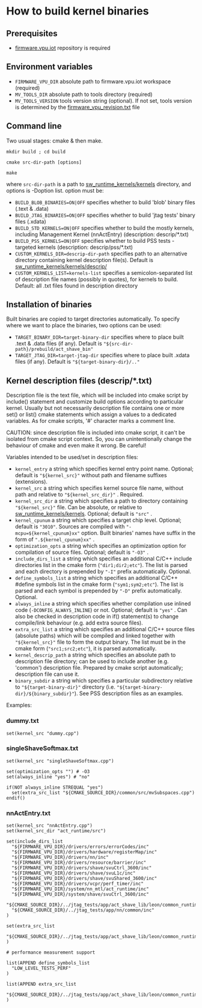 # How to build kernel binaries

## Prerequisites

- [firmware.vpu.iot](https://github.com/intel-innersource/firmware.vpu.iot) repository is required

## Environment variables

- `FIRMWARE_VPU_DIR`
  absolute path to firmware.vpu.iot workspace (required)
- `MV_TOOLS_DIR`
  absolute path to tools directory (required)
- `MV_TOOLS_VERSION`
  tools version string (optional). If not set, tools version is determined by the [firmware_vpu_revision.txt](../firmware_vpu_revision.txt) file

## Command line

Two usual stages: cmake & then make.

```
mkdir build ; cd build

cmake src-dir-path [options]

make
```

where `src-dir-path` is a path to [sw_runtime_kernels/kernels](.) directory, and options is -Doption list.
option must be:

- `BUILD_BLOB_BINARIES=ON|OFF`
  specifies whether to build 'blob' binary files (.text & .data)
- `BUILD_JTAG_BINARIES=ON|OFF`
  specifies whether to build 'jtag tests' binary files (.xdata)
- `BUILD_STD_KERNELS=ON|OFF`
  specifies whether to build the mostly kernels, including Management Kernel (nnActEntry) (description: descrip/*.txt)
- `BUILD_PSS_KERNELS=ON|OFF`
  specifies whether to build PSS tests - targeted kernels (description: descrip/pss/*.txt)
- `CUSTOM_KERNELS_DIR=descrip-dir-path`
  specifies path to an alternative directory containing kernel description file(s). Default is [sw_runtime_kernels/kernels/descrip/](./descrip/)
- `CUSTOM_KERNELS_LIST=kernels-list`
  specifies a semicolon-separated list of description file names (possibly in quotes), for kernels to build. Default: all .txt files found in description directory

## Installation of binaries

Built binaries are copied to target directories automatically. To specify where we want to place the binaries, two options can be used:

- `TARGET_BINARY_DIR=target-binary-dir`
  specifies where to place built .text & .data files (if any). Default is `"${src-dir-path}/prebuild/act_shave_bin"`
- `TARGET_JTAG_DIR=target-jtag-dir`
  specifies where to place built .xdata files (if any). Default is `"${target-binary-dir}/.."`

## Kernel description files (descrip/*.txt)

Description file is the text file, which will be included into cmake script by include() statement and customize build options according to particular kernel.
Usually but not necessarily description file contains one or more set() or list() cmake statements which assign a values to a dedicated variables.
As for cmake scripts, '#' character marks a comment line.

CAUTION: since description file is included into cmake script, it can't be isolated from cmake script context.
So, you can unintentionally change the behaviour of cmake and even make it wrong. Be careful!

Variables intended to be used/set in description files:

- `kernel_entry`
  a string which specifies kernel entry point name. Optional; default is `"${kernel_src}"` without path and filename suffixes (extensions).
- `kernel_src`
  a string which specifies kernel source file name, without path and relative to `"${kernel_src_dir}"` . Required.
- `kernel_src_dir`
  a string which specifies a path to directory containing `"${kernel_src}"` file.
  Can be absolute, or relative to [sw_runtime_kernels/kernels](.). Optional; default is `"src"` .
- `kernel_cpunum`
  a string which specifies a target chip level. Optional; default is `"3010"`.
  Sources are compiled with `"-mcpu=${kernel_cpunum}xx"` option.
  Built binaries' names have suffix in the form of `".${kernel_cpunum}xx"` .
- `optimization_opts`
  a string which specifies an optimization option for compilation of source files. Optional; default is `"-O3"` .
- `include_dirs_list`
  a string which specifies an additional C/C++ include directories list in the cmake form (`"dir1;dir2;etc"`).
  The list is parsed and each directory is prepended by `"-I"` prefix automatically. Optional.
- `define_symbols_list`
  a string which specifies an additional C/C++ #define symbols list in the cmake form (`"sym1;sym2;etc"`).
  The list is parsed and each symbol is prepended by `"-D"` prefix automatically. Optional.
- `always_inline`
  a string which specifies whether compilation use inlined code (`-DCONFIG_ALWAYS_INLINE`) or not. Optional; default is `"yes"` .
  Can also be checked in description code in if() statement(s) to change compile/link behaviour (e.g. add extra source files).
- `extra_src_list`
  a string which specifies an additional C/C++ source files (absolute paths) which will be compiled and linked together with `"${kernel_src}"` file to form the output binary.
  The list must be in the cmake form (`"src1;src2;etc"`), it is parsed automatically.
- `kernel_descrip_path`
  a string which specifies an absolute path to description file directory; can be used to include another (e.g. 'common') description file.
  Prepared by cmake script automatically; description file can use it.
- `binary_subdir`
  a string which specifies a particular subdirectory relative to `"${target-binary-dir}"` directory (i.e. `"${target-binary-dir}/${binary_subdir}"`). See PSS description files as an examples.

Examples:

### dummy.txt

```
set(kernel_src "dummy.cpp")
```

### singleShaveSoftmax.txt

```
set(kernel_src "singleShaveSoftmax.cpp")

set(optimization_opts "") # -O3
set(always_inline "yes") # "no"

if(NOT always_inline STREQUAL "yes")
  set(extra_src_list "${CMAKE_SOURCE_DIR}/common/src/mvSubspaces.cpp")
endif()
```

### nnActEntry.txt

```
set(kernel_src "nnActEntry.cpp")
set(kernel_src_dir "act_runtime/src")

set(include_dirs_list
  "${FIRMWARE_VPU_DIR}/drivers/errors/errorCodes/inc"
  "${FIRMWARE_VPU_DIR}/drivers/hardware/registerMap/inc"
  "${FIRMWARE_VPU_DIR}/drivers/nn/inc"
  "${FIRMWARE_VPU_DIR}/drivers/resource/barrier/inc"
  "${FIRMWARE_VPU_DIR}/drivers/shave/svuCtrl_3600/inc"
  "${FIRMWARE_VPU_DIR}/drivers/shave/svuL1c/inc"
  "${FIRMWARE_VPU_DIR}/drivers/shave/svuShared_3600/inc"
  "${FIRMWARE_VPU_DIR}/drivers/vcpr/perf_timer/inc"
  "${FIRMWARE_VPU_DIR}/system/nn_mtl/act_runtime/inc"
  "${FIRMWARE_VPU_DIR}/system/shave/svuCtrl_3600/inc"
  "${CMAKE_SOURCE_DIR}/../jtag_tests/app/act_shave_lib/leon/common_runtime/inc"
  "${CMAKE_SOURCE_DIR}/../jtag_tests/app/nn/common/inc"
)

set(extra_src_list
  "${CMAKE_SOURCE_DIR}/../jtag_tests/app/act_shave_lib/leon/common_runtime/src/nn_fifo_manager.cpp"
)

# performance measurement support

list(APPEND define_symbols_list
  "LOW_LEVEL_TESTS_PERF"
)

list(APPEND extra_src_list
  "${CMAKE_SOURCE_DIR}/../jtag_tests/app/act_shave_lib/leon/common_runtime/src/nn_perf_manager.cpp"
)
```
